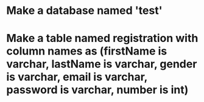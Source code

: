 # Make a database named 'test'
# Make a table named registration with column names as (firstName is varchar, lastName is varchar, gender is varchar, email is varchar, password is varchar, number is int)
